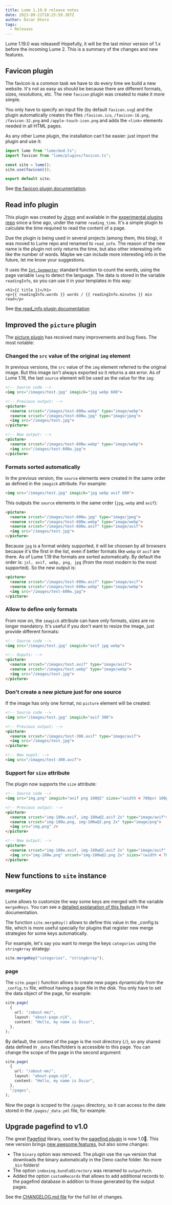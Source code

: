 ```yaml
---
title: Lume 1.19.0 release notes
date: 2023-09-21T18:25:59.387Z
author: Óscar Otero
tags:
  - Releases
---
```


Lume 1.19.0 was released! Hopefully, it will be the last minor version of 1.x
before the incoming Lume 2. This is a summary of the changes and new features.

<!-- more -->

## Favicon plugin

The favicon is a common task we have to do every time we build a new website.
It's not as easy as should be because there are different formats, sizes,
resolutions, etc. The new `favicon` plugin was created to make it more simple.

You only have to specify an input file (by default `favicon.svg`) and the plugin
automatically creates the files `/favicon.ico`, `/favicon-16.png`,
`/favicon-32.png` and `/apple-touch-icon.png` and adds the `<link>` elements
needed in all HTML pages.

As any other Lume plugin, the installation can't be easier: just import the
plugin and use it:

```ts
import lume from "lume/mod.ts";
import favicon from "lume/plugins/favicon.ts";

const site = lume();
site.use(favicon());

export default site;
```

See [the favicon plugin documentation](https://lume.land/plugins/favicon/).

## Read info plugin

This plugin was created by [Jrson](https://github.com/jrson83) and available in
the
[experimental plugins repo](https://github.com/lumeland/experimental-plugins)
since a time ago, under the name `reading_time`. It's a simple plugin to
calculate the time required to read the content of a page.

Due the plugin is being used in several projects (among them, this blog), it was
moved to Lume repo and renamed to `read_info`. The reason of the new name is the
plugin not only returns the time, but also other interesting info like the
number of words. Maybe we can include more interesting info in the future, let
me know your suggestions.

It uses the
[`Int.Segmenter`](https://developer.mozilla.org/docs/Web/JavaScript/Reference/Global_Objects/Intl/Segmenter)
standard function to count the words, using the page variable `lang` to detect
the language. The data is stored in the variable `readingInfo`, so you can use
it in your templates in this way:

```vento
<h1>{{ title }}</h1>
<p>{{ readingInfo.words }} words / {{ readingInfo.minutes }} min read</p>
```

See [the read_info plugin documentation](https://lume.land/plugins/read_info/)

## Improved the `picture` plugin

The [picture plugin](https://lume.land/plugins/picture/) has received many
improvements and bug fixes. The most notable:

### Changed the `src` value of the original `img` element

In previous versions, the `src` value of the `img` element referred to the
original image. But this image isn't always exported so it returns a `404`
error. As of Lume 1.19, the last `source` element will be used as the value for
the `img`:

```html
<!-- Source code -->
<img src="/images/test.jpg" imagick="jpg webp 600">

<!-- Previous output: -->
<picture>
  <source srcset="/images/test-600w.webp" type="image/webp">
  <source srcset="/images/test-600w.jpg" type="image/jpeg">
  <img src="/images/test.jpg">
</picture>

<!-- New output: -->
<picture>
  <source srcset="/images/test-600w.webp" type="image/webp">
  <img src="/images/test-600w.jpg">
</picture>
```

### Formats sorted automatically

In the previous version, the `source` elements were created in the same order as
defined in the `imagick` attribute. For example:

```html
<img src="/images/test.jpg" imagick="jpg webp avif 600">
```

This outputs the `source` elements in the same order (`jpg`, `webp` and `avif`):

```html
<picture>
  <source srcset="/images/test-600w.jpg" type="image/jpeg">
  <source srcset="/images/test-600w.webp" type="image/webp">
  <source srcset="/images/test-600w.avif" type="image/avif">
  <img src="/images/test.jpg">
</picture>
```

Because `jpg` is a format widely supported, it will be choosen by all browsers
because it's the first in the list, even if better formats like `webp` or `avif`
are there. As of Lume 1.19 the formats are sorted automatically. By default the
order is: `jxl, avif, webp, png, jpg` (from the most modern to the most
supported). So the new output is:

```html
<picture>
  <source srcset="/images/test-600w.avif" type="image/avif">
  <source srcset="/images/test-600w.webp" type="image/webp">
  <img src="/images/test-600w.jpg">
</picture>
```

### Allow to define only formats

From now on, the `imagick` attribute can have only formats, sizes are no longer
mandatory. It's useful if you don't want to resize the image, just provide
different formats:

```html
<!-- Source code -->
<img src="/images/test.jpg" imagick="avif jpg webp">

<!-- Ouputs: -->
<picture>
  <source srcset="/images/test.avif" type="image/avif">
  <source srcset="/images/test.webp" type="image/webp">
  <img src="/images/test.jpg">
</picture>
```

### Don't create a new picture just for one source

If the image has only one format, no `picture` element will be created:

```html
<!-- Source code -->
<img src="/images/test.jpg" imagick="avif 300">

<!-- Previous output: -->
<picture>
  <source srcset="/images/test-300.avif" type="image/avif">
  <img src="/images/test.jpg">
</picture>

<!-- New ouput: -->
<img src="/images/test-300.avif">
```

### Support for `size` attribute

The plugin now supports the `size` attribute:

```html
<!-- Source code -->
<img src="img.png" imagick="avif png 100@2" sizes="(width < 700px) 100px, 200px">

<!-- Previous output: -->
<picture>
  <source srcset="img-100w.avif, img-100w@2.avif 2x" type="image/avif">
  <source srcset="img-100w.png, img-100w@2.png 2x" type="image/png">
  <img src="img.png" />
</picture>

<!-- New output: -->
<picture>
  <source srcset="img-100w.avif, img-100w@2.avif 2x" type="image/avif" sizes="(width < 700px) 100px, 200px">
  <img src="img-100w.png" srcset="img-100w@2.png 2x" sizes="(width < 700px) 100px, 200px">
</picture>
```

## New functions to `site` instance

### mergeKey

Lume allows to customize the way some keys are merged with the variable
`mergedKeys`. You can see a
[detailed explanation of this feature](https://lume.land/docs/core/merged-keys/)
in the documentation.

The function `site.mergeKey()` allows to define this value in the _config.ts
file, which is more useful specially for plugins that register new merge
strategies for some keys automatically.

For example, let's say you want to merge the keys `categories` using the
`stringArray` strategy:

```ts
site.mergeKey("categories", "stringArray");
```

### page

The `site.page()` function allows to create new pages dynamically from the
`_config.ts` file, without having a page file in the disk. You only have to set
the data object of the page, for example:

```ts
site.page(
  {
    url: "/about-me/",
    layout: "about-page.njk",
    content: "Hello, my name is Óscar",
  },
);
```

By default, the context of the page is the root directory (`/`), so any shared
data defined in `_data` files/folders is accessible to this page. You can change
the scope of the page in the second argument:

```ts
site.page(
  {
    url: "/about-me/",
    layout: "about-page.njk",
    content: "Hello, my name is Óscar",
  },
  "/pages",
);
```

Now the page is scoped to the `/pages` directory, so it can access to the date
stored in the `/pages/_data.yml` file, for example.

## Upgrade pagefind to v1.0

The great [Pagefind](https://pagefind.app/) library, used by the
[pagefind plugin](https://lume.land/plugins/pagefind/) is now 1.0🎉. This new
version brings
[new awesome features](https://github.com/CloudCannon/pagefind/releases/tag/v1.0.0),
but also some changes:

- The `binary` option was removed. The plugin use the `npm` version that
  downloads the binary automatically in the Deno cache folder. No more `_bin`
  folders!
- The option `indexing.bundleDirectory` was renamed to `outputPath`.
- Added the option `customRecords` that allows to add additional records to the
  pagefind database in addition to those generated by the output pages.

See the
[CHANGELOG.md file](https://github.com/lumeland/lume/blob/v1.19.0/CHANGELOG.md)
for the full list of changes.
